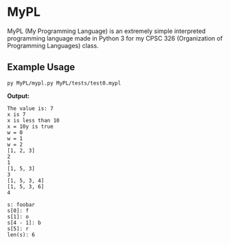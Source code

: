 # MyPL

MyPL (My Programming Language) is an extremely simple interpreted programming language made in
Python 3 for my CPSC 326 (Organization of Programming Languages) class.

## Example Usage

`py MyPL/mypl.py MyPL/tests/test0.mypl`

**Output:**

```
The value is: 7
x is 7
x is less than 10
x = 10y is true
w = 0
w = 1
w = 2
[1, 2, 3]
2
1
[1, 5, 3]
3
[1, 5, 3, 4]
[1, 5, 3, 6]
4

s: foobar
s[0]: f
s[1]: o
s[4 - 1]: b
s[5]: r
len(s): 6
```
